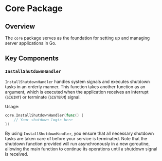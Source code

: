 # Core Package

## Overview

The `core` package serves as the foundation for setting up and managing server applications in Go.

## Key Components

### `InstallShutdownHandler`

`InstallShutdownHandler` handles system signals and executes shutdown tasks in an orderly manner. This function takes another function as an argument, which is executed when the application receives an interrupt (`SIGINT`) or terminate (`SIGTERM`) signal.

Usage:

```go
core.InstallShutdownHandler(func() {
    // Your shutdown logic here
})
```

By using `InstallShutdownHandler`, you ensure that all necessary shutdown tasks are taken care of before your service is terminated. Note that the shutdown function provided will run asynchronously in a new goroutine, allowing the main function to continue its operations until a shutdown signal is received.
